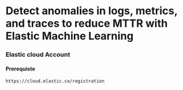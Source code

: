 # Detect anomalies in logs, metrics, and traces to reduce MTTR with Elastic Machine Learning

### Elastic cloud Account

#### Prerequiste
```
https://cloud.elastic.co/registration
```

